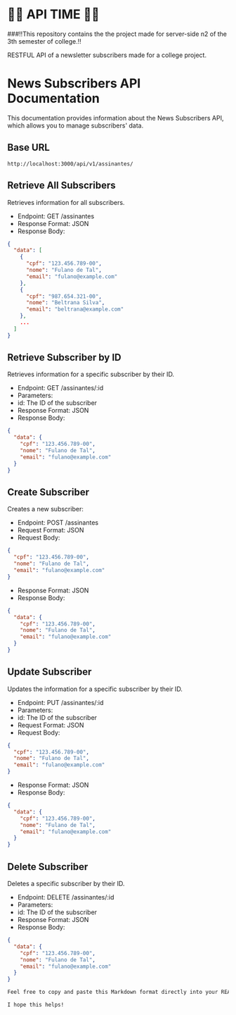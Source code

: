 # 🏴‍☠️ API TIME 🏴‍☠️

###‼️This repository contains the the project made for server-side n2 of the 3th semester of college.‼️

RESTFUL API  of a newsletter subscribers made for a college project.

# News Subscribers API Documentation

This documentation provides information about the News Subscribers API, which allows you to manage subscribers' data.

## Base URL

``` http://localhost:3000/api/v1/assinantes/ ```

## Retrieve All Subscribers

Retrieves information for all subscribers.

- Endpoint: GET /assinantes
- Response Format: JSON
- Response Body:

```json
{
  "data": [
    {
      "cpf": "123.456.789-00",
      "nome": "Fulano de Tal",
      "email": "fulano@example.com"
    },
    {
      "cpf": "987.654.321-00",
      "nome": "Beltrana Silva",
      "email": "beltrana@example.com"
    },
    ...
  ]
}
```
## Retrieve Subscriber by ID

Retrieves information for a specific subscriber by their ID.

- Endpoint: GET /assinantes/:id
- Parameters:
- id: The ID of the subscriber
- Response Format: JSON
- Response Body:

```json
{
  "data": {
    "cpf": "123.456.789-00",
    "nome": "Fulano de Tal",
    "email": "fulano@example.com"
  }
}
```
## Create Subscriber

Creates a new subscriber:

- Endpoint: POST /assinantes
- Request Format: JSON
- Request Body:

```json
{
  "cpf": "123.456.789-00",
  "nome": "Fulano de Tal",
  "email": "fulano@example.com"
}
```
- Response Format: JSON
- Response Body:

```json
{
  "data": {
    "cpf": "123.456.789-00",
    "nome": "Fulano de Tal",
    "email": "fulano@example.com"
  }
}
```
## Update Subscriber

Updates the information for a specific subscriber by their ID.

- Endpoint: PUT /assinantes/:id
- Parameters:
-  id: The ID of the subscriber
- Request Format: JSON
- Request Body:

```json
{
  "cpf": "123.456.789-00",
  "nome": "Fulano de Tal",
  "email": "fulano@example.com"
}
```

- Response Format: JSON
- Response Body:

```json
{
  "data": {
    "cpf": "123.456.789-00",
    "nome": "Fulano de Tal",
    "email": "fulano@example.com"
  }
}

```
## Delete Subscriber

Deletes a specific subscriber by their ID.

- Endpoint: DELETE /assinantes/:id
- Parameters:
- id: The ID of the subscriber
- Response Format: JSON
- Response Body:

```json
{
  "data": {
    "cpf": "123.456.789-00",
    "nome": "Fulano de Tal",
    "email": "fulano@example.com"
  }
}
```

```bash
Feel free to copy and paste this Markdown format directly into your README.md file on GitHub.

I hope this helps!
```
